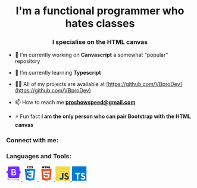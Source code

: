 <meta charset="UTF-8">
    <meta name="viewport" content="width=device-width, initial-scale=1.0">
    <meta name="description" content="The HTML canvas enthusiast, open for jobs and collaboration">
    <meta name="keywords" content="html, canvas, hire, jobs, freelancer, bootstrap, js, frontend, developer, dev">
    <meta name="author" content="Viraj Bijpuria">
    <meta property="og:title" content="The HTML canvas expert">
    <meta property="og:description"
        content="The HTML canvas enthusiast, open for jobs and collaboration">
<meta property="og:url" content="https://github.com/VBproDev/">
<h1 align="center">I'm a functional programmer who hates classes</h1>
<h3 align="center">I specialise on the HTML canvas</h3>

- 🔭 I’m currently working on <b>Canvascript</b> a somewhat "popular" repository

- 🌱 I’m currently learning **Typescript**

- 👨‍💻 All of my projects are available at [https://github.com/VBproDev](https://github.com/VBproDev)

- 📫 How to reach me **proshowspeed@gmail.com**

- ⚡ Fun fact **I am the only person who can pair Bootstrap with the HTML canvas**

<h3 align="left">Connect with me:</h3>
<p align="left">
</p>

<h3 align="left">Languages and Tools:</h3>
<p align="left"> <a href="https://getbootstrap.com" target="_blank" rel="noreferrer"> <img src="https://raw.githubusercontent.com/devicons/devicon/master/icons/bootstrap/bootstrap-plain-wordmark.svg" alt="bootstrap" width="40" height="40"/> </a> <a href="https://www.w3schools.com/css/" target="_blank" rel="noreferrer"> <img src="https://raw.githubusercontent.com/devicons/devicon/master/icons/css3/css3-original-wordmark.svg" alt="css3" width="40" height="40"/> </a> <a href="https://www.w3.org/html/" target="_blank" rel="noreferrer"> <img src="https://raw.githubusercontent.com/devicons/devicon/master/icons/html5/html5-original-wordmark.svg" alt="html5" width="40" height="40"/> </a> <a href="https://developer.mozilla.org/en-US/docs/Web/JavaScript" target="_blank" rel="noreferrer"> <img src="https://raw.githubusercontent.com/devicons/devicon/master/icons/javascript/javascript-original.svg" alt="javascript" width="40" height="40"/> </a> <a href="https://www.typescriptlang.org/" target="_blank" rel="noreferrer"> <img src="https://raw.githubusercontent.com/devicons/devicon/master/icons/typescript/typescript-original.svg" alt="typescript" width="40" height="40"/> </a> </p>
